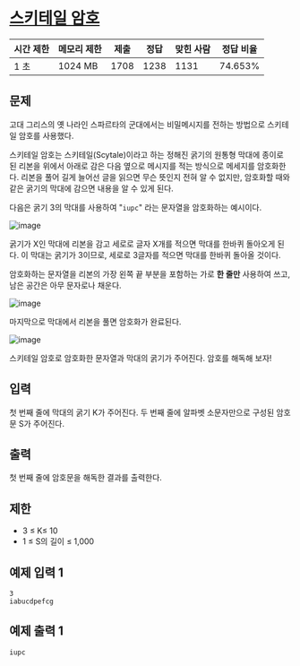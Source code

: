 # [스키테일 암호](https://www.acmicpc.net/problem/23080)

| 시간 제한 | 메모리 제한 | 제출 | 정답 | 맞힌 사람 | 정답 비율 |
| --- | --- | --- | --- | --- | --- |
| 1 초 | 1024 MB | 1708 | 1238 | 1131 | 74.653% |

## 문제

고대 그리스의 옛 나라인 스파르타의 군대에서는 비밀메시지를 전하는 방법으로 스키테일 암호를 사용했다.

스키테일 암호는 스키테일(Scytale)이라고 하는 정해진 굵기의 원통형 막대에 종이로 된 리본을 위에서 아래로 감은 다음 옆으로 메시지를 적는 방식으로 메세지를 암호화한다. 리본을 풀어 길게 늘어선 글을 읽으면 무슨 뜻인지 전혀 알 수 없지만, 암호화할 때와 같은 굵기의 막대에 감으면 내용을 알 수 있게 된다.

다음은 굵기 3의 막대를 사용하여 "`iupc`" 라는 문자열을 암호화하는 예시이다.

![image](https://upload.acmicpc.net/21dd22ef-83b1-4ad7-9fec-d645306ee12f/-/preview/)

굵기가 X인 막대에 리본을 감고 세로로 글자 X개를 적으면 막대를 한바퀴 돌아오게 된다. 이 막대는 굵기가 3이므로, 세로로 3글자를 적으면 막대를 한바퀴 돌아올 것이다.

암호화하는 문자열을 리본의 가장 왼쪽 끝 부분을 포함하는 가로 **한 줄만** 사용하여 쓰고, 남은 공간은 아무 문자로나 채운다.

![image](https://upload.acmicpc.net/b6ade534-0048-480f-95aa-d7ce528f2c1d/-/preview/)

마지막으로 막대에서 리본을 풀면 암호화가 완료된다.

![image](https://upload.acmicpc.net/000d5186-c0c5-4847-bde5-0ce9b055e2d6/-/preview/)

스키테일 암호로 암호화한 문자열과 막대의 굵기가 주어진다. 암호를 해독해 보자!

## 입력

첫 번째 줄에 막대의 굵기 K가 주어진다. 두 번째 줄에 알파벳 소문자만으로 구성된 암호문 S가 주어진다.

## 출력

첫 번째 줄에 암호문을 해독한 결과를 출력한다.

## 제한

- 3 ≤ K≤ 10
- 1 ≤ S의 길이 ≤ 1,000

## 예제 입력 1

```
3
iabucdpefcg

```

## 예제 출력 1

```
iupc
```
